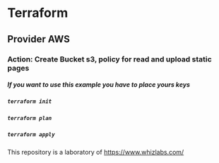 # Terraform
## Provider AWS
### Action: Create Bucket s3, policy for read and upload static pages

##### If you want to use this example you have to place yours keys
##### ```terraform init```
##### ```terraform plan```
##### ```terraform apply```

This repository is a laboratory of https://www.whizlabs.com/ 

